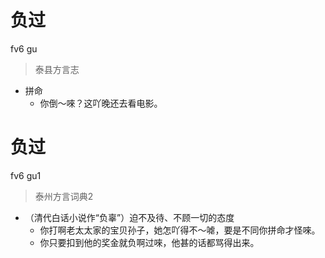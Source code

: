 # 负过
fv6 gu
> 泰县方言志
- 拼命
  - 你倒～唻？这吖晚还去看电影。


# 负过
fv6 gu1
> 泰州方言词典2
- （清代白话小说作“负辜”）迫不及待、不顾一切的态度
  - 你打啊老太太家的宝贝孙子，她怎吖得不～㖸，要是不同你拼命才怪唻。
  - 你只要扣到他的奖金就负啊过唻，他甚的话都骂得出来。
